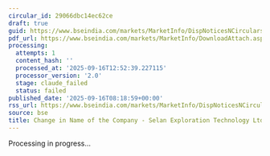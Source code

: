 ```yaml
---
circular_id: 29066dbc14ec62ce
draft: true
guid: https://www.bseindia.com/markets/MarketInfo/DispNoticesNCirculars.aspx?Noticeid={7D43AE47-744A-41BD-A789-01DAB760D558}&noticeno=20250916-10&dt=09/16/2025&icount=10&totcount=62&flag=0
pdf_url: https://www.bseindia.com/markets/MarketInfo/DownloadAttach.aspx?id=20250916-10&attachedId=e4833452-2493-436a-8d48-74dd964cb5d6
processing:
  attempts: 1
  content_hash: ''
  processed_at: '2025-09-16T12:52:39.227115'
  processor_version: '2.0'
  stage: claude_failed
  status: failed
published_date: '2025-09-16T08:18:59+00:00'
rss_url: https://www.bseindia.com/markets/MarketInfo/DispNoticesNCirculars.aspx?Noticeid={7D43AE47-744A-41BD-A789-01DAB760D558}&noticeno=20250916-10&dt=09/16/2025&icount=10&totcount=62&flag=0
source: bse
title: Change in Name of the Company - Selan Exploration Technology Ltd
---
```


Processing in progress...